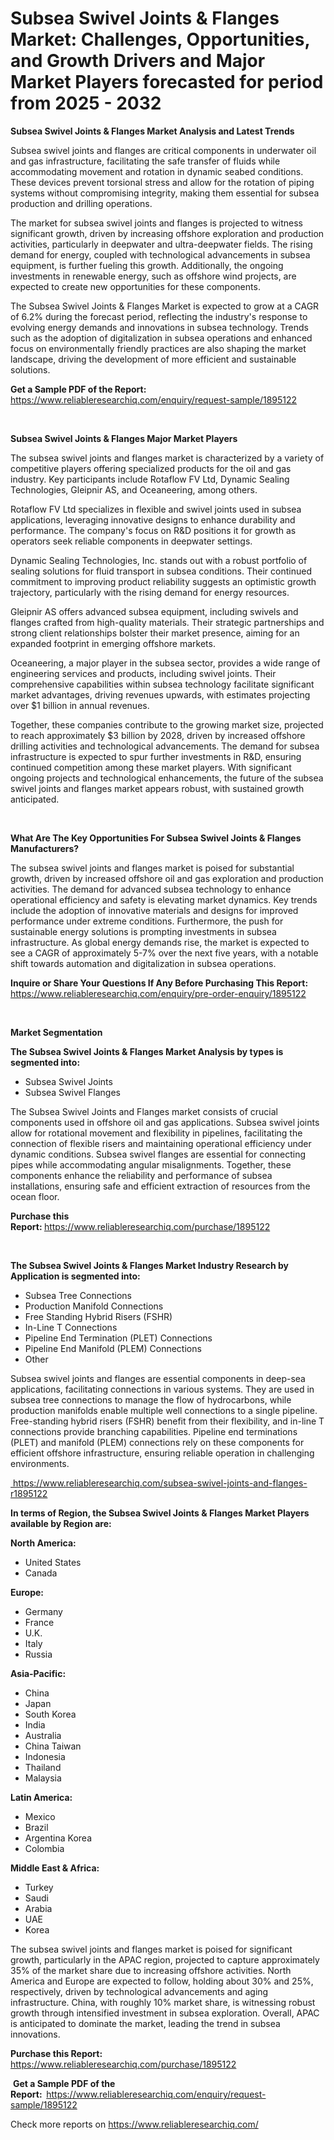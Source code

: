 <p><h1>Subsea Swivel Joints & Flanges Market: Challenges, Opportunities, and Growth Drivers and Major Market Players forecasted for period from 2025 - 2032</h1></p><p><strong>Subsea Swivel Joints & Flanges Market Analysis and Latest Trends</strong></p>
<p><p>Subsea swivel joints and flanges are critical components in underwater oil and gas infrastructure, facilitating the safe transfer of fluids while accommodating movement and rotation in dynamic seabed conditions. These devices prevent torsional stress and allow for the rotation of piping systems without compromising integrity, making them essential for subsea production and drilling operations.</p><p>The market for subsea swivel joints and flanges is projected to witness significant growth, driven by increasing offshore exploration and production activities, particularly in deepwater and ultra-deepwater fields. The rising demand for energy, coupled with technological advancements in subsea equipment, is further fueling this growth. Additionally, the ongoing investments in renewable energy, such as offshore wind projects, are expected to create new opportunities for these components.</p><p>The Subsea Swivel Joints & Flanges Market is expected to grow at a CAGR of 6.2% during the forecast period, reflecting the industry's response to evolving energy demands and innovations in subsea technology. Trends such as the adoption of digitalization in subsea operations and enhanced focus on environmentally friendly practices are also shaping the market landscape, driving the development of more efficient and sustainable solutions.</p></p>
<p><strong>Get a Sample PDF of the Report:&nbsp;</strong> <a href="https://www.reliableresearchiq.com/enquiry/request-sample/1895122?utm_campaign=123&utm_medium=2&utm_source=Github&utm_content=ia&utm_term=14012025&utm_id=subsea-swivel-joints-flanges">https://www.reliableresearchiq.com/enquiry/request-sample/1895122</a></p>
<p>&nbsp;</p>
<p><strong>Subsea Swivel Joints & Flanges Major Market Players</strong></p>
<p><p>The subsea swivel joints and flanges market is characterized by a variety of competitive players offering specialized products for the oil and gas industry. Key participants include Rotaflow FV Ltd, Dynamic Sealing Technologies, Gleipnir AS, and Oceaneering, among others. </p><p>Rotaflow FV Ltd specializes in flexible and swivel joints used in subsea applications, leveraging innovative designs to enhance durability and performance. The company's focus on R&D positions it for growth as operators seek reliable components in deepwater settings.</p><p>Dynamic Sealing Technologies, Inc. stands out with a robust portfolio of sealing solutions for fluid transport in subsea conditions. Their continued commitment to improving product reliability suggests an optimistic growth trajectory, particularly with the rising demand for energy resources.</p><p>Gleipnir AS offers advanced subsea equipment, including swivels and flanges crafted from high-quality materials. Their strategic partnerships and strong client relationships bolster their market presence, aiming for an expanded footprint in emerging offshore markets.</p><p>Oceaneering, a major player in the subsea sector, provides a wide range of engineering services and products, including swivel joints. Their comprehensive capabilities within subsea technology facilitate significant market advantages, driving revenues upwards, with estimates projecting over $1 billion in annual revenues.</p><p>Together, these companies contribute to the growing market size, projected to reach approximately $3 billion by 2028, driven by increased offshore drilling activities and technological advancements. The demand for subsea infrastructure is expected to spur further investments in R&D, ensuring continued competition among these market players. With significant ongoing projects and technological enhancements, the future of the subsea swivel joints and flanges market appears robust, with sustained growth anticipated.</p></p>
<p>&nbsp;</p>
<p><strong>What Are The Key Opportunities For Subsea Swivel Joints & Flanges Manufacturers?</strong></p>
<p><p>The subsea swivel joints and flanges market is poised for substantial growth, driven by increased offshore oil and gas exploration and production activities. The demand for advanced subsea technology to enhance operational efficiency and safety is elevating market dynamics. Key trends include the adoption of innovative materials and designs for improved performance under extreme conditions. Furthermore, the push for sustainable energy solutions is prompting investments in subsea infrastructure. As global energy demands rise, the market is expected to see a CAGR of approximately 5-7% over the next five years, with a notable shift towards automation and digitalization in subsea operations.</p></p>
<p><strong>Inquire or Share Your Questions If Any Before Purchasing This Report:</strong> <a href="https://www.reliableresearchiq.com/enquiry/pre-order-enquiry/1895122?utm_campaign=123&utm_medium=2&utm_source=Github&utm_content=ia&utm_term=14012025&utm_id=subsea-swivel-joints-flanges">https://www.reliableresearchiq.com/enquiry/pre-order-enquiry/1895122</a></p>
<p>&nbsp;</p>
<p><strong>Market Segmentation</strong></p>
<p><strong>The Subsea Swivel Joints & Flanges Market Analysis by types is segmented into:</strong></p>
<p><ul><li>Subsea Swivel Joints</li><li>Subsea Swivel Flanges</li></ul></p>
<p><p>The Subsea Swivel Joints and Flanges market consists of crucial components used in offshore oil and gas applications. Subsea swivel joints allow for rotational movement and flexibility in pipelines, facilitating the connection of flexible risers and maintaining operational efficiency under dynamic conditions. Subsea swivel flanges are essential for connecting pipes while accommodating angular misalignments. Together, these components enhance the reliability and performance of subsea installations, ensuring safe and efficient extraction of resources from the ocean floor.</p></p>
<p><strong>Purchase this Report:&nbsp;</strong><a href="https://www.reliableresearchiq.com/purchase/1895122?utm_campaign=123&utm_medium=2&utm_source=Github&utm_content=ia&utm_term=14012025&utm_id=subsea-swivel-joints-flanges">https://www.reliableresearchiq.com/purchase/1895122</a></p>
<p>&nbsp;</p>
<p><strong>The Subsea Swivel Joints & Flanges Market Industry Research by Application is segmented into:</strong></p>
<p><ul><li>Subsea Tree Connections</li><li>Production Manifold Connections</li><li>Free Standing Hybrid Risers (FSHR)</li><li>In-Line T Connections</li><li>Pipeline End Termination (PLET) Connections</li><li>Pipeline End Manifold (PLEM) Connections</li><li>Other</li></ul></p>
<p><p>Subsea swivel joints and flanges are essential components in deep-sea applications, facilitating connections in various systems. They are used in subsea tree connections to manage the flow of hydrocarbons, while production manifolds enable multiple well connections to a single pipeline. Free-standing hybrid risers (FSHR) benefit from their flexibility, and in-line T connections provide branching capabilities. Pipeline end terminations (PLET) and manifold (PLEM) connections rely on these components for efficient offshore infrastructure, ensuring reliable operation in challenging environments.</p></p>
<p><a href="https://www.reliableresearchiq.com/subsea-swivel-joints-and-flanges-r1895122?utm_campaign=123&utm_medium=2&utm_source=Github&utm_content=ia&utm_term=14012025&utm_id=subsea-swivel-joints-flanges">&nbsp;https://www.reliableresearchiq.com/subsea-swivel-joints-and-flanges-r1895122</a></p>
<p><strong>In terms of Region, the Subsea Swivel Joints & Flanges Market Players available by Region are:</strong></p>
<p>
    <p> <strong> North America: </strong>
        <ul>
            <li>United States</li>
            <li>Canada</li>
        </ul>
        </p> 
    <p> <strong> Europe: </strong>
        <ul>
            <li>Germany</li>
            <li>France</li>
            <li>U.K.</li>
            <li>Italy</li>
            <li>Russia</li>
        </ul>
        </p> 
    <p> <strong> Asia-Pacific: </strong>
        <ul>
            <li>China</li>
            <li>Japan</li>
            <li>South Korea</li>
            <li>India</li>
            <li>Australia</li>
            <li>China Taiwan</li>
            <li>Indonesia</li>
            <li>Thailand</li>
            <li>Malaysia</li>
        </ul>
        </p> 
    <p> <strong> Latin America: </strong>
        <ul>
            <li>Mexico</li>
            <li>Brazil</li>
            <li>Argentina Korea</li>
            <li>Colombia</li>
        </ul>
        </p> 
    <p> <strong> Middle East & Africa: </strong>
        <ul>
            <li>Turkey</li>
            <li>Saudi</li>
            <li>Arabia</li>
            <li>UAE</li>
            <li>Korea</li>
        </ul>
    </p>
    </p>
<p><p>The subsea swivel joints and flanges market is poised for significant growth, particularly in the APAC region, projected to capture approximately 35% of the market share due to increasing offshore activities. North America and Europe are expected to follow, holding about 30% and 25%, respectively, driven by technological advancements and aging infrastructure. China, with roughly 10% market share, is witnessing robust growth through intensified investment in subsea exploration. Overall, APAC is anticipated to dominate the market, leading the trend in subsea innovations.</p></p>
<p><strong>Purchase this Report: </strong><a href="https://www.reliableresearchiq.com/purchase/1895122?utm_campaign=123&utm_medium=2&utm_source=Github&utm_content=ia&utm_term=14012025&utm_id=subsea-swivel-joints-flanges">https://www.reliableresearchiq.com/purchase/1895122</a></p>
<p>&nbsp;<strong>Get a Sample PDF of the Report:&nbsp;&nbsp;</strong><a href="https://www.reliableresearchiq.com/enquiry/request-sample/1895122?utm_campaign=123&utm_medium=2&utm_source=Github&utm_content=ia&utm_term=14012025&utm_id=subsea-swivel-joints-flanges">https://www.reliableresearchiq.com/enquiry/request-sample/1895122</a></p>
<p><strong></strong></p>
<p>Check more reports on <a href="https://www.reliableresearchiq.com/?utm_campaign=123&utm_medium=2&utm_source=Github&utm_content=ia&utm_term=14012025&utm_id=subsea-swivel-joints-flanges">https://www.reliableresearchiq.com/</a></p>